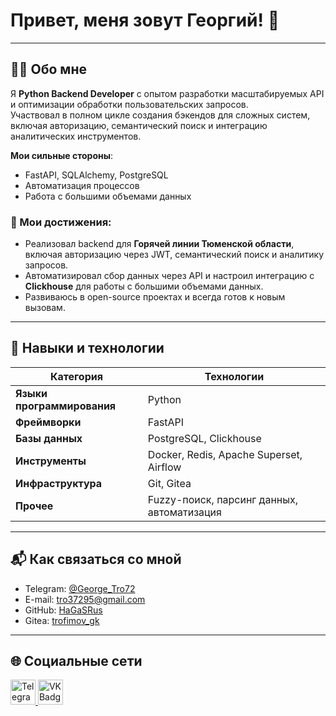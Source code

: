 # Привет, меня зовут Георгий! 👋  

---

## 👨‍💻 Обо мне  

Я **Python Backend Developer** с опытом разработки масштабируемых API и оптимизации обработки пользовательских запросов.  
Участвовал в полном цикле создания бэкендов для сложных систем, включая авторизацию, семантический поиск и интеграцию аналитических инструментов.  

**Мои сильные стороны**:  
- FastAPI, SQLAlchemy, PostgreSQL  
- Автоматизация процессов  
- Работа с большими объемами данных  

### 🎯 Мои достижения:  
- Реализовал backend для **Горячей линии Тюменской области**, включая авторизацию через JWT, семантический поиск и аналитику запросов.  
- Автоматизировал сбор данных через API и настроил интеграцию с **Clickhouse** для работы с большими объемами данных.  
- Развиваюсь в open-source проектах и всегда готов к новым вызовам.  

---

## 🧰 Навыки и технологии  

| **Категория**           | **Технологии**                                        |
|--------------------------|------------------------------------------------------|
| **Языки программирования** | Python                                               |
| **Фреймворки**           | FastAPI                                     |
| **Базы данных**          | PostgreSQL, Clickhouse                               |
| **Инструменты**          | Docker, Redis, Apache Superset, Airflow             |
| **Инфраструктура**       | Git, Gitea                                           |
| **Прочее**               | Fuzzy-поиск, парсинг данных, автоматизация          |

---

## 📬 Как связаться со мной  

- Telegram: [@George_Tro72](https://t.me/George_Tro72)  
- E-mail: [tro37295@gmail.com](mailto:tro37295@gmail.com)  
- GitHub: [HaGaSRus](https://github.com/HaGaSRus)  
- Gitea: [trofimov_gk](https://git.dz72.ru/trofimov_gk)  

---

## 🌐 Социальные сети  

<div id="badges">
  <a href="https://t.me/George_Tro72" target="_blank">
    <img src="https://cdn-icons-png.flaticon.com/512/2111/2111646.png" width="40" height="40" alt="Telegram Badge"/>
  </a>
  <a href="https://vk.com/trofimovg72" target="_blank">
    <img src="https://cdn-icons-png.flaticon.com/512/145/145813.png" width="40" height="40" alt="VK Badge"/>
  </a>
</div>  
